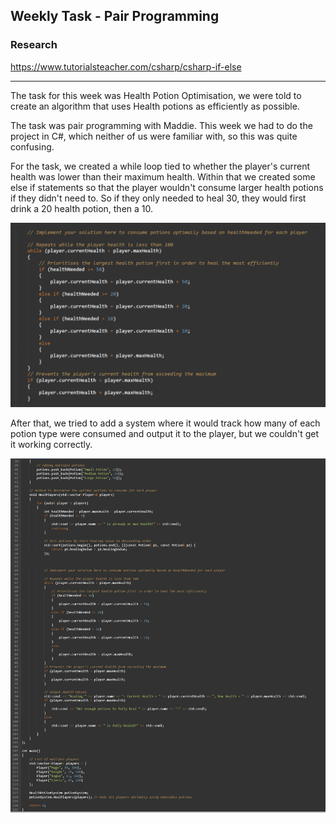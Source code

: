 ## Weekly Task - Pair Programming

### Research

https://www.tutorialsteacher.com/csharp/csharp-if-else

---

The task for this week was Health Potion Optimisation, we were told to create an algorithm that uses Health potions as efficiently as possible.

The task was pair programming with Maddie.
This week we had to do the project in C#, which neither of us were familiar with,  so this was quite confusing.

For the task, we created a while loop tied to whether the player's current health was lower than their maximum health.
Within that we created some else if statements so that the player wouldn't consume larger health potions if they didn't need to. So if they only needed to heal 30, they would first drink a 20 health potion, then a 10.

![alt text](PotionSolution.png)

After that, we tried to add a system where it would track how many of each potion type were consumed and output it to the player, but we couldn't get it working correctly.

![Full Code](Potion_FullCode.png)